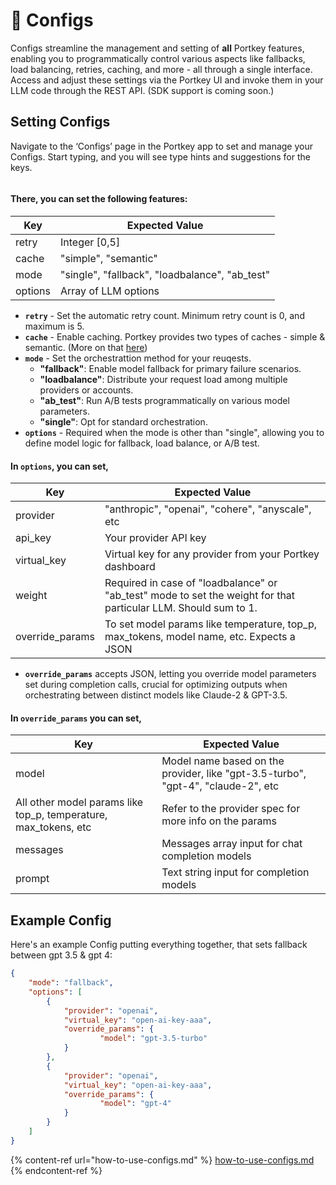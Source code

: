 # 📝 Configs

Configs streamline the management and setting of **all** Portkey features, enabling you to programmatically control various aspects like fallbacks, load balancing, retries, caching, and more - all through a single interface. Access and adjust these settings via the Portkey UI and invoke them in your LLM code through the REST API. (SDK support is coming soon.)

## **Setting Configs**

Navigate to the ‘Configs’ page in the Portkey app to set and manage your Configs. Start typing, and you will see type hints and suggestions for the keys.

<figure><img src="../../../.gitbook/assets/config_1 (1).gif" alt=""><figcaption></figcaption></figure>

#### There, you can set the following features:

| Key     | Expected Value                                  |
| ------- | ----------------------------------------------- |
| retry   | Integer \[0,5]                                  |
| cache   | "simple", "semantic"                            |
| mode    | "single", "fallback", "loadbalance", "ab\_test" |
| options | Array of LLM options                            |

* **`retry`** - Set the automatic retry count. Minimum retry count is 0, and maximum is 5.
* **`cache`** - Enable caching. Portkey provides two types of caches - simple & semantic. (More on that [here](../request-caching.md))
* **`mode`** - Set the orchestrattion method for your reuqests.&#x20;
  * **"fallback"**: Enable model fallback for primary failure scenarios.
  * **"loadbalance"**: Distribute your request load among multiple providers or accounts.
  * **"ab\_test"**: Run A/B tests programmatically on various model parameters.
  * **"single"**: Opt for standard orchestration.
* **`options`** - Required when the mode is other than "single", allowing you to define model logic for fallback, load balance, or A/B test.

#### In **`options`**, you can set,

| Key              | Expected Value                                                                                                   |
| ---------------- | ---------------------------------------------------------------------------------------------------------------- |
| provider         | "anthropic", "openai", "cohere", "anyscale", etc                                                                 |
| api\_key         | Your provider API key                                                                                            |
| virtual\_key     | Virtual key for any provider from your Portkey dashboard                                                         |
| weight           | Required in case of "loadbalance" or "ab\_test" mode to set the weight for that particular LLM. Should sum to 1. |
| override\_params | To set model params like temperature, top\_p, max\_tokens, model name, etc. Expects a JSON                       |

* **`override_params`** accepts JSON, letting you override model parameters set during completion calls, crucial for optimizing outputs when orchestrating between distinct models like Claude-2 & GPT-3.5.

#### In **`override_params`** you can set,

| Key                                                               | Expected Value                                                                   |
| ----------------------------------------------------------------- | -------------------------------------------------------------------------------- |
| model                                                             | Model name based on the provider, like "gpt-3.5-turbo", "gpt-4", "claude-2", etc |
| All other model params like top\_p, temperature, max\_tokens, etc | Refer to the provider spec for more info on the params                           |
| messages                                                          | Messages array input for chat completion models                                  |
| prompt                                                            | Text string input for completion models                                          |

## Example Config

Here's an example Config putting everything together, that sets fallback between gpt 3.5 & gpt 4:

```json
{
	"mode": "fallback",
	"options": [
		{
			"provider": "openai",
			"virtual_key": "open-ai-key-aaa",
			"override_params": {
					"model": "gpt-3.5-turbo"
			}
		},
		{
			"provider": "openai",
			"virtual_key": "open-ai-key-aaa",
			"override_params": {
					"model": "gpt-4"
			}
		}
	]
}
```

{% content-ref url="how-to-use-configs.md" %}
[how-to-use-configs.md](how-to-use-configs.md)
{% endcontent-ref %}
